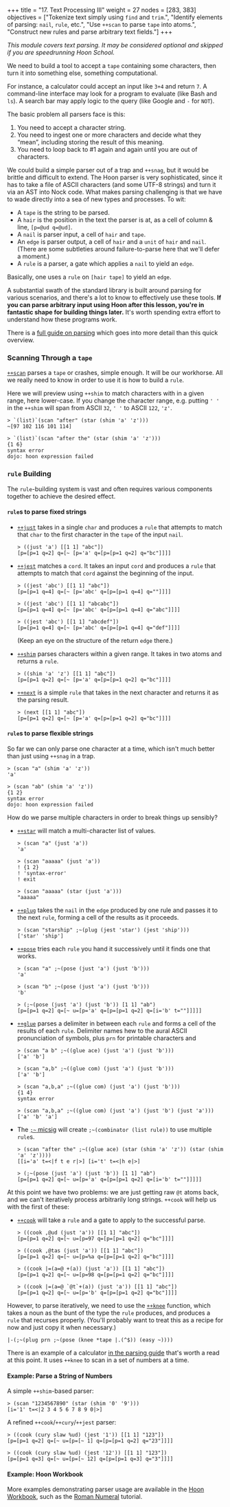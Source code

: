+++
title = "17. Text Processing III"
weight = 27
nodes = [283, 383]
objectives = ["Tokenize text simply using `find` and `trim`.", "Identify elements of parsing:  `nail`, `rule`, etc.", "Use `++scan` to parse `tape` into atoms.", "Construct new rules and parse arbitrary text fields."]
+++

_This module covers text parsing.  It may be considered optional and skipped if you are speedrunning Hoon School._

We need to build a tool to accept a `tape` containing some characters, then turn it into something else, something computational.

For instance, a calculator could accept an input like `3+4` and return `7`.  A command-line interface may look for a program to evaluate (like Bash and `ls`).  A search bar may apply logic to the query (like Google and `-` for `NOT`).

The basic problem all parsers face is this:

1. You need to accept a character string.
2. You need to ingest one or more characters and decide what they “mean”, including storing the result of this meaning.
3. You need to loop back to #1 again and again until you are out of characters.

We could build a simple parser out of a trap and `++snag`, but it would be brittle and difficult to extend.  The Hoon parser is very sophisticated, since it has to take a file of ASCII characters (and some UTF-8 strings) and turn it via an AST into Nock code.  What makes parsing challenging is that we have to wade directly into a sea of new types and processes.  To wit:

-   A `tape` is the string to be parsed.
-   A `hair` is the position in the text the parser is at, as a cell of column & line, `[p=@ud q=@ud]`.
-   A `nail` is parser input, a cell of `hair` and `tape`.
-   An `edge` is parser output, a cell of `hair` and a `unit` of `hair` and `nail`.  (There are some subtleties around failure-to-parse here that we'll defer a moment.)
-   A `rule` is a parser, a gate which applies a `nail` to yield an `edge`.

Basically, one uses a `rule` on `[hair tape]` to yield an `edge`.

A substantial swath of the standard library is built around parsing for various scenarios, and there's a lot to know to effectively use these tools.  **If you can parse arbitrary input using Hoon after this lesson, you're in fantastic shape for building things later.**  It's worth spending extra effort to understand how these programs work.

There is a [full guide on parsing](/guides/additional/parsing) which goes into more detail than this quick overview.

### Scanning Through a `tape`

[`++scan`](/reference/hoon/stdlib/4g#scan) parses a `tape` or crashes, simple enough.  It will be our workhorse.  All we really need to know in order to use it is how to build a `rule`.

Here we will preview using `++shim` to match characters with in a given range, here lower-case.  If you change the character range, e.g. putting `' '` in the `++shim` will span from ASCII `32`, `' '` to ASCII `122`, `'z'`.

```hoon
> `(list)`(scan "after" (star (shim 'a' 'z')))  
~[97 102 116 101 114]  

> `(list)`(scan "after the" (star (shim 'a' 'z')))
{1 6}  
syntax error  
dojo: hoon expression failed
```

### `rule` Building

The `rule`-building system is vast and often requires various components together to achieve the desired effect.

#### `rule`s to parse fixed strings

- [`++just`](/reference/hoon/stdlib/4f/#just) takes in a single `char` and produces a `rule` that attempts to match that `char` to the first character in the `tape` of the input `nail`.

    ```hoon
    > ((just 'a') [[1 1] "abc"])
    [p=[p=1 q=2] q=[~ [p='a' q=[p=[p=1 q=2] q="bc"]]]]
    ```

- [`++jest`](/reference/hoon/stdlib/4f/#jest) matches a `cord`.  It takes an input `cord` and produces a `rule` that attempts to match that `cord` against the beginning of the input.

    ```hoon
    > ((jest 'abc') [[1 1] "abc"])
    [p=[p=1 q=4] q=[~ [p='abc' q=[p=[p=1 q=4] q=""]]]]

    > ((jest 'abc') [[1 1] "abcabc"])
    [p=[p=1 q=4] q=[~ [p='abc' q=[p=[p=1 q=4] q="abc"]]]]
    
    > ((jest 'abc') [[1 1] "abcdef"])
    [p=[p=1 q=4] q=[~ [p='abc' q=[p=[p=1 q=4] q="def"]]]]
    ```

    (Keep an eye on the structure of the return `edge` there.)

- [`++shim`](/reference/hoon/stdlib/4f/#shim) parses characters within a given range. It takes in two atoms and returns a `rule`.

    ```hoon
    > ((shim 'a' 'z') [[1 1] "abc"])
    [p=[p=1 q=2] q=[~ [p='a' q=[p=[p=1 q=2] q="bc"]]]]
    ```

- [`++next`](/reference/hoon/stdlib/4f/#next) is a simple `rule` that takes in the next character and returns it as the parsing result.

    ```hoon
    > (next [[1 1] "abc"])
    [p=[p=1 q=2] q=[~ [p='a' q=[p=[p=1 q=2] q="bc"]]]]
    ```

#### `rule`s to parse flexible strings

So far we can only parse one character at a time, which isn't much better than just using `++snag` in a trap.

```hoon
> (scan "a" (shim 'a' 'z'))  
'a'  

> (scan "ab" (shim 'a' 'z'))  
{1 2}  
syntax error  
dojo: hoon expression failed
```

How do we parse multiple characters in order to break things up sensibly?

- [`++star`](/reference/hoon/stdlib/4f#star) will match a multi-character list of values.

    ```hoon
    > (scan "a" (just 'a'))
    'a'

    > (scan "aaaaa" (just 'a'))
    ! {1 2}
    ! 'syntax-error'
    ! exit

    > (scan "aaaaa" (star (just 'a')))
    "aaaaa"
    ```

- [`++plug`](/reference/hoon/stdlib/4e/#plug) takes the `nail` in the `edge` produced by one rule and passes it to the next `rule`, forming a cell of the results as it proceeds.

    ```hoon
    > (scan "starship" ;~(plug (jest 'star') (jest 'ship')))
    ['star' 'ship']
    ```

- [`++pose`](/reference/hoon/stdlib/4e/#pose) tries each `rule` you hand it successively until it finds one that works.

    ```hoon
    > (scan "a" ;~(pose (just 'a') (just 'b')))
    'a'
    
    > (scan "b" ;~(pose (just 'a') (just 'b')))
    'b'
    
    > (;~(pose (just 'a') (just 'b')) [1 1] "ab")
    [p=[p=1 q=2] q=[~ u=[p='a' q=[p=[p=1 q=2] q=[i='b' t=""]]]]]
    ```

- [`++glue`](/reference/hoon/stdlib/4e/#glue) parses a delimiter in between each `rule` and forms a cell of the results of each `rule`.  Delimiter names hew to the aural ASCII pronunciation of symbols, plus `prn` for printable characters and

    ```hoon
    > (scan "a b" ;~((glue ace) (just 'a') (just 'b')))  
    ['a' 'b']

    > (scan "a,b" ;~((glue com) (just 'a') (just 'b')))
    ['a' 'b']
    
    > (scan "a,b,a" ;~((glue com) (just 'a') (just 'b')))
    {1 4}
    syntax error
    
    > (scan "a,b,a" ;~((glue com) (just 'a') (just 'b') (just 'a')))
    ['a' 'b' 'a']
    ```

- The [`;~` micsig](/reference/hoon/rune/mic/#-micsig) will create `;~(combinator (list rule))` to use multiple `rule`s.

    ```hoon
    > (scan "after the" ;~((glue ace) (star (shim 'a' 'z')) (star (shim 'a' 'z'))))  
    [[i='a' t=<|f t e r|>] [i='t' t=<|h e|>]
    
    > (;~(pose (just 'a') (just 'b')) [1 1] "ab")  
    [p=[p=1 q=2] q=[~ u=[p='a' q=[p=[p=1 q=2] q=[i='b' t=""]]]]]
    ```

    <!-- TODO
    ~tinnus-napbus:
    btw you should almost always avoid recursive welding cos weld has to traverse the entire first list in order to weld it
    so you potentially end up traversing the list thousands of times
    which involves chasing a gorillion pointers
    as a rule of thumb you wanna avoid the recursive use of stdlib list functions in general
    -->

At this point we have two problems:  we are just getting raw `@t` atoms back, and we can't iteratively process arbitrarily long strings.  `++cook` will help us with the first of these:

- [`++cook`](/reference/hoon/stdlib/4f/#cook) will take a `rule` and a gate to apply to the successful parse.

    ```hoon
    > ((cook ,@ud (just 'a')) [[1 1] "abc"])
    [p=[p=1 q=2] q=[~ u=[p=97 q=[p=[p=1 q=2] q="bc"]]]]

    > ((cook ,@tas (just 'a')) [[1 1] "abc"])
    [p=[p=1 q=2] q=[~ u=[p=%a q=[p=[p=1 q=2] q="bc"]]]]

    > ((cook |=(a=@ +(a)) (just 'a')) [[1 1] "abc"])
    [p=[p=1 q=2] q=[~ u=[p=98 q=[p=[p=1 q=2] q="bc"]]]]

    > ((cook |=(a=@ `@t`+(a)) (just 'a')) [[1 1] "abc"])
    [p=[p=1 q=2] q=[~ u=[p='b' q=[p=[p=1 q=2] q="bc"]]]]
    ```

However, to parse iteratively, we need to use the [`++knee`]() function, which takes a noun as the bunt of the type the `rule` produces, and produces a `rule` that recurses properly.  (You'll probably want to treat this as a recipe for now and just copy it when necessary.)

```hoon {% copy=true %}
|-(;~(plug prn ;~(pose (knee *tape |.(^$)) (easy ~))))
```

There is an example of a calculator [in the parsing guide](/guides/additional/hoon/parsing#recursive-parsers) that's worth a read at this point.  It uses `++knee` to scan in a set of numbers at a time.

#### Example:  Parse a String of Numbers

A simple `++shim`-based parser:

```hoon
> (scan "1234567890" (star (shim '0' '9')))  
[i='1' t=<|2 3 4 5 6 7 8 9 0|>]
```

A refined `++cook`/`++cury`/`++jest` parser:

```hoon
> ((cook (cury slaw %ud) (jest '1')) [[1 1] "123"])  
[p=[p=1 q=2] q=[~ u=[p=[~ 1] q=[p=[p=1 q=2] q="23"]]]]  

> ((cook (cury slaw %ud) (jest '12')) [[1 1] "123"])
[p=[p=1 q=3] q=[~ u=[p=[~ 12] q=[p=[p=1 q=3] q="3"]]]]
```

#### Example:  Hoon Workbook

More examples demonstrating parser usage are available in the [Hoon Workbook](/guides/additional/workbook), such as the [Roman Numeral](/guides/additional/workbook/roman) tutorial.

